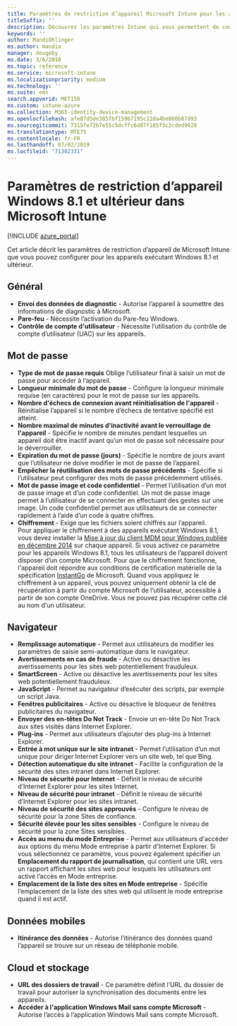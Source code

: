 ```yaml
---
title: Paramètres de restriction d’appareil Microsoft Intune pour les appareils exécutant Windows 8.1
titleSuffix: ''
description: Découvrez les paramètres Intune qui vous permettent de contrôler les paramètres et les fonctionnalités des appareils exécutant Windows 8.1.
keywords: ''
author: MandiOhlinger
ms.author: mandia
manager: dougeby
ms.date: 3/6/2018
ms.topic: reference
ms.service: microsoft-intune
ms.localizationpriority: medium
ms.technology: ''
ms.suite: ems
search.appverid: MET150
ms.custom: intune-azure
ms.collection: M365-identity-device-management
ms.openlocfilehash: afe87d5de385fbf159b7195c22da4be866b87d93
ms.sourcegitcommit: 7315fe72b7e55c5dcffc6d87f185f3c2cded9028
ms.translationtype: MTE75
ms.contentlocale: fr-FR
ms.lasthandoff: 07/02/2019
ms.locfileid: "71302331"
---
```

# <a name="microsoft-intune-windows-81-and-later-device-restriction-settings"></a>Paramètres de restriction d’appareil Windows 8.1 et ultérieur dans Microsoft Intune

[!INCLUDE [azure_portal](./includes/azure_portal.md)]

Cet article décrit les paramètres de restriction d’appareil de Microsoft Intune que vous pouvez configurer pour les appareils exécutant Windows 8.1 et ultérieur.


## <a name="general"></a>Général

- **Envoi des données de diagnostic** - Autorise l’appareil à soumettre des informations de diagnostic à Microsoft.
- **Pare-feu** - Nécessite l’activation du Pare-feu Windows.
- **Contrôle de compte d'utilisateur** - Nécessite l’utilisation du contrôle de compte d’utilisateur (UAC) sur les appareils.

## <a name="password"></a>Mot de passe
- **Type de mot de passe requis** Oblige l’utilisateur final à saisir un mot de passe pour accéder à l’appareil.
- **Longueur minimale du mot de passe** - Configure la longueur minimale requise (en caractères) pour le mot de passe sur les appareils.
- **Nombre d'échecs de connexion avant réinitialisation de l'appareil** - Réinitialise l’appareil si le nombre d’échecs de tentative spécifié est atteint.
- **Nombre maximal de minutes d'inactivité avant le verrouillage de l'appareil** - Spécifie le nombre de minutes pendant lesquelles un appareil doit être inactif avant qu’un mot de passe soit nécessaire pour le déverrouiller.
- **Expiration du mot de passe (jours)** - Spécifie le nombre de jours avant que l’utilisateur ne doive modifier le mot de passe de l’appareil.
- **Empêcher la réutilisation des mots de passe précédents** - Spécifie si l’utilisateur peut configurer des mots de passe précédemment utilisés.
- **Mot de passe image et code confidentiel** - Permet l’utilisation d’un mot de passe image et d’un code confidentiel. Un mot de passe image permet à l’utilisateur de se connecter en effectuant des gestes sur une image. Un code confidentiel permet aux utilisateurs de se connecter rapidement à l’aide d’un code à quatre chiffres.
- **Chiffrement** - Exige que les fichiers soient chiffrés sur l’appareil.<br>Pour appliquer le chiffrement à des appareils exécutant Windows 8.1, vous devez installer la [Mise à jour du client MDM pour Windows publiée en décembre 2014](https://support.microsoft.com/kb/3013816) sur chaque appareil.
Si vous activez ce paramètre pour les appareils Windows 8.1, tous les utilisateurs de l’appareil doivent disposer d’un compte Microsoft.
Pour que le chiffrement fonctionne, l'appareil doit répondre aux conditions de certification matérielle de la spécification [InstantGo](https://blogs.windows.com/windowsexperience/2014/06/19/instantgo-a-better-way-to-sleep/#IBHULcTfI4PokO8X.97) de Microsoft.
Quand vous appliquez le chiffrement à un appareil, vous pouvez uniquement obtenir la clé de récupération à partir du compte Microsoft de l’utilisateur, accessible à partir de son compte OneDrive. Vous ne pouvez pas récupérer cette clé au nom d'un utilisateur. 



## <a name="browser"></a>Navigateur
- **Remplissage automatique** - Permet aux utilisateurs de modifier les paramètres de saisie semi-automatique dans le navigateur.
- **Avertissements en cas de fraude** - Active ou désactive les avertissements pour les sites web potentiellement frauduleux.
- **SmartScreen** - Active ou désactive les avertissements pour les sites web potentiellement frauduleux.
- **JavaScript** - Permet au navigateur d’exécuter des scripts, par exemple un script Java.
- **Fenêtres publicitaires** - Active ou désactive le bloqueur de fenêtres publicitaires du navigateur.
- **Envoyer des en-têtes Do Not Track** - Envoie un en-tête Do Not Track aux sites visités dans Internet Explorer.
- **Plug-ins** - Permet aux utilisateurs d’ajouter des plug-ins à Internet Explorer.
- **Entrée à mot unique sur le site intranet** - Permet l’utilisation d’un mot unique pour diriger Internet Explorer vers un site web, tel que Bing.
- **Détection automatique du site intranet** - Facilite la configuration de la sécurité des sites intranet dans Internet Explorer.
- **Niveau de sécurité pour Internet** - Définit le niveau de sécurité d’Internet Explorer pour les sites Internet.
- **Niveau de sécurité pour intranet** - Définit le niveau de sécurité d’Internet Explorer pour les sites intranet.
- **Niveau de sécurité des sites approuvés** - Configure le niveau de sécurité pour la zone Sites de confiance.
- **Sécurité élevée pour les sites sensibles** - Configure le niveau de sécurité pour la zone Sites sensibles.
- **Accès au menu du mode Entreprise** - Permet aux utilisateurs d'accéder aux options du menu Mode entreprise à partir d'Internet Explorer.
Si vous sélectionnez ce paramètre, vous pouvez également spécifier un **Emplacement du rapport de journalisation**, qui contient une URL vers un rapport affichant les sites web pour lesquels les utilisateurs ont activé l’accès en Mode entreprise.
- **Emplacement de la liste des sites en Mode entreprise** - Spécifie l’emplacement de la liste des sites web qui utilisent le mode entreprise quand il est actif.

## <a name="cellular"></a>Données mobiles
- **Itinérance des données** - Autorise l’itinérance des données quand l’appareil se trouve sur un réseau de téléphonie mobile.

## <a name="cloud-and-storage"></a>Cloud et stockage
- **URL des dossiers de travail** - Ce paramètre définit l’URL du dossier de travail pour autoriser la synchronisation des documents entre les appareils.
- **Accéder à l'application Windows Mail sans compte Microsoft** - Autorise l’accès à l’application Windows Mail sans compte Microsoft.
